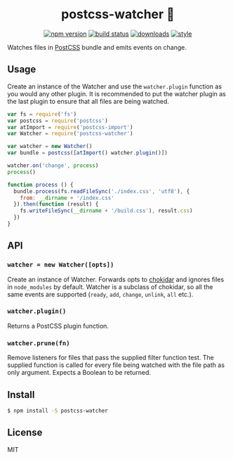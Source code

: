 <div align="center">

# postcss-watcher 👀

[![npm version][0]][1] [![build status][2]][3]
[![downloads][4]][5]
[![style][6]][7]

</div>

Watches files in [PostCSS](https://github.com/postcss/postcss) bundle and emits events on change.

## Usage

Create an instance of the Watcher and use the `watcher.plugin` function as you would any other plugin. It is recommended to put the watcher plugin as the last plugin to ensure that all files are being watched.

```javascript
var fs = require('fs')
var postcss = require('postcss')
var atImport = require('postcss-import')
var Watcher = require('postcss-watcher')

var watcher = new Watcher()
var bundle = postcss([atImport() watcher.plugin()])

watcher.on('change', process)
process()

function process () {
  bundle.process(fs.readFileSync('./index.css', 'utf8'), {
    from: __dirname + '/index.css'
  }).then(function (result) {
    fs.writeFileSync(__dirname + '/build.css'), result.css)
  })
}
```

## API

### `watcher = new Watcher([opts])`

Create an instance of Watcher. Forwards opts to [chokidar](https://github.com/paulmillr/chokidar) and ignores files in `node_modules` by default. Watcher is a subclass of chokidar, so all the same events are supported (`ready`, `add`, `change`, `unlink`, `all` etc.).

### `watcher.plugin()`

Returns a PostCSS plugin function.

### `watcher.prune(fn)`

Remove listeners for files that pass the supplied filter function test. The supplied function is called for every file being watched with the file path as only argument. Expects a Boolean to be returned.

## Install

```bash
$ npm install -S postcss-watcher
```

## License

MIT

[0]: https://img.shields.io/npm/v/postcss-watcher.svg?style=flat-square
[1]: https://npmjs.org/package/postcss-watcher
[2]: https://img.shields.io/travis/codeandconspire/postcss-watcher/master.svg?style=flat-square
[3]: https://travis-ci.org/codeandconspire/postcss-watcher
[4]: http://img.shields.io/npm/dm/postcss-watcher.svg?style=flat-square
[5]: https://npmjs.org/package/postcss-watcher
[6]: https://img.shields.io/badge/code%20style-standard-brightgreen.svg?style=flat-square
[7]: https://standardjs.com
